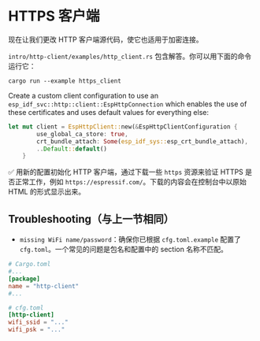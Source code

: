 # HTTPS 客户端

现在让我们更改 HTTP 客户端源代码，使它也适用于加密连接。

`intro/http-client/examples/http_client.rs` 包含解答。你可以用下面的命令运行它：

```shell
cargo run --example https_client
```

Create a custom client configuration to use an `esp_idf_svc::http::client::EspHttpConnection` which enables the use of these certificates and uses default values for everything else:

```rust
let mut client = EspHttpClient::new(&EspHttpClientConfiguration {
        use_global_ca_store: true,
        crt_bundle_attach: Some(esp_idf_sys::esp_crt_bundle_attach),
        ..Default::default()
    }
```

✅ 用新的配置初始化 HTTP 客户端，通过下载一些 `https` 资源来验证 HTTPS 是否正常工作，例如 `https://espressif.com/`。下载的内容会在控制台中以原始 HTML 的形式显示出来。

## Troubleshooting（与上一节相同）

- `missing WiFi name/password`：确保你已根据 `cfg.toml.example` 配置了 `cfg.toml`。一个常见的问题是包名和配置中的 section 名称不匹配。

```toml
# Cargo.toml
#...
[package]
name = "http-client"
#...

# cfg.toml
[http-client]
wifi_ssid = "..."
wifi_psk = "..."
```